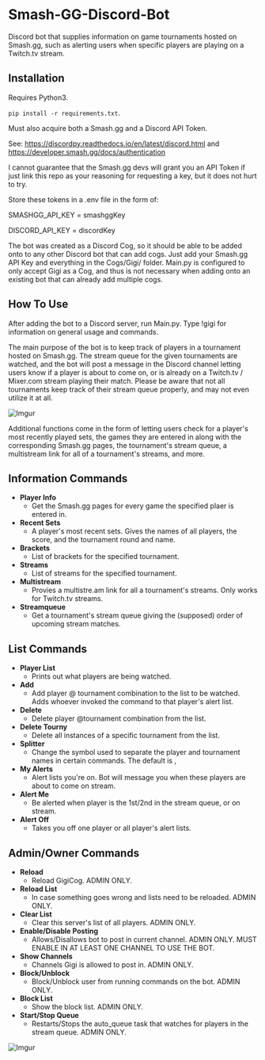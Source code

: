 # Smash-GG-Discord-Bot
Discord bot that supplies information on game tournaments hosted on Smash.gg, such as alerting users when specific players are playing on a Twitch.tv stream.

## Installation
Requires Python3.

`pip install -r requirements.txt`.

Must also acquire both a Smash.gg and a Discord API Token. 

See:
https://discordpy.readthedocs.io/en/latest/discord.html and https://developer.smash.gg/docs/authentication

I cannot guarantee that the Smash.gg devs will grant you an API Token if just link this repo as your reasoning for requesting a key, but it does not hurt to try.

Store these tokens in a .env file in the form of:

SMASHGG_API_KEY = smashggKey

DISCORD_API_KEY = discordKey

The bot was created as a Discord Cog, so it should be able to be added onto to any other Discord bot that can add cogs. Just add your Smash.gg API Key and everything in the Cogs/Gigi/ folder. Main.py is configured to only accept Gigi as a Cog, and thus is not necessary when adding onto an existing bot that can already add multiple cogs.

## How To Use
After adding the bot to a Discord server, run Main.py. Type !gigi for information on general usage and commands.

The main purpose of the bot is to keep track of players in a tournament hosted on Smash.gg. The stream queue for the given tournaments are watched, and the bot will post a message in the Discord channel letting users know if a player is about to come on, or is already on a Twitch.tv / Mixer.com stream playing their match. Please be aware that not all tournaments keep track of their stream queue properly, and may not even utilize it at all.

![Imgur](https://i.imgur.com/Zp2fzmv.png)

Additional functions come in the form of letting users check for a player's most recently played sets, the games they are entered in along with the corresponding Smash.gg pages, the tournament's stream queue, a multistream link for all of a tournament's streams, and more.

## Information Commands
* **Player Info**
  * Get the Smash.gg pages for every game the specified plaer is entered in.
* **Recent Sets**
  * A player's most recent sets. Gives the names of all players, the score, and the tournament round and name.
* **Brackets**
  * List of brackets for the specified tournament.
* **Streams**
  * List of streams for the specified tournament.
* **Multistream**
  * Provies a multistre.am link for all a tournament's streams. Only works for Twitch.tv streams.
* **Streamqueue**
  * Get a tournament's stream queue giving the (supposed) order of upcoming stream matches.

## List Commands
* **Player List**
  * Prints out what players are being watched.
* **Add**
  * Add player @ tournament combination to the list to be watched. Adds whoever invoked the command to that player's alert list.
* **Delete**
  * Delete player @tournament combination from the list.
* **Delete Tourny**
  * Delete all instances of a specific tournament from the list.
* **Splitter**
  * Change the symbol used to separate the player and tournament names in certain commands. The default is ,
* **My Alerts**
  * Alert lists you're on. Bot will message you when these players are about to come on stream.
* **Alert Me**
  * Be alerted when player is the 1st/2nd in the stream queue, or on stream.
* **Alert Off**
  * Takes you off one player or all player's alert lists.
  
## Admin/Owner Commands
* **Reload**
  * Reload GigiCog. ADMIN ONLY.
* **Reload List**
  * In case something goes wrong and lists need to be reloaded. ADMIN ONLY.
* **Clear List**
  * Clear this server's list of all players. ADMIN ONLY.
* **Enable/Disable Posting**
  * Allows/Disallows bot to post in current channel. ADMIN ONLY. MUST ENABLE IN AT LEAST ONE CHANNEL TO USE THE BOT.
* **Show Channels**
  * Channels Gigi is allowed to post in. ADMIN ONLY.
* **Block/Unblock**
  * Block/Unblock user from running commands on the bot. ADMIN ONLY.
* **Block List**
  * Show the block list. ADMIN ONLY.
* **Start/Stop Queue**
  * Restarts/Stops the auto_queue task that watches for players in the stream queue. ADMIN ONLY.

![Imgur](https://i.imgur.com/Z4TffVD.png)
